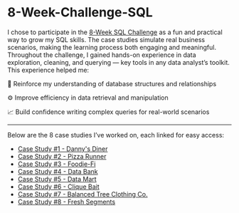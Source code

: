# 8-Week-Challenge-SQL

I chose to participate in the [8-Week SQL Challenge](https://8weeksqlchallenge.com/) as a fun and practical way to grow my SQL skills. The case studies simulate real business scenarios, making the learning process both engaging and meaningful. Throughout the challenge, I gained hands-on experience in data exploration, cleaning, and querying — key tools in any data analyst’s toolkit. This experience helped me:

🧠 Reinforce my understanding of database structures and relationships

⚙️ Improve efficiency in data retrieval and manipulation

📈 Build confidence writing complex queries for real-world scenarios

---

Below are the 8 case studies I’ve worked on, each linked for easy access:
- [Case Study #1 - Danny's Diner](https://github.com/EleniAndr/-1-Danny-s-Diner?tab=readme-ov-file#case-study-1---dannys-diner)
- [Case Study #2 - Pizza Runner](https://github.com/EleniAndr/2-Pizza-Runner/blob/main/README.md#case-study-2---pizza-runner)
- [Case Study #3 - Foodie-Fi]()
- [Case Study #4 - Data Bank]()
- [Case Study #5 - Data Mart]()
- [Case Study #6 - Clique Bait]()
- [Case Study #7 - Balanced Tree Clothing Co.]()
- [Case Study #8 - Fresh Segments]()
